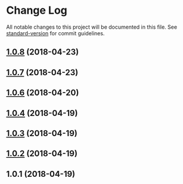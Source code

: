 # Change Log

All notable changes to this project will be documented in this file. See [standard-version](https://github.com/conventional-changelog/standard-version) for commit guidelines.

<a name="1.0.8"></a>
## [1.0.8](https://github.com/cicada-fe/vue-basic-table/compare/v1.0.7...v1.0.8) (2018-04-23)



<a name="1.0.7"></a>
## [1.0.7](https://github.com/cicada-fe/vue-basic-table/compare/v1.0.6...v1.0.7) (2018-04-23)



<a name="1.0.6"></a>
## [1.0.6](https://github.com/cicada-fe/vue-basic-table/compare/v1.0.4...v1.0.6) (2018-04-20)



<a name="1.0.4"></a>
## [1.0.4](https://github.com/cicada-fe/vue-basic-table/compare/v1.0.3...v1.0.4) (2018-04-19)



<a name="1.0.3"></a>
## [1.0.3](https://github.com/cicada-fe/vue-basic-table/compare/v1.0.2...v1.0.3) (2018-04-19)



<a name="1.0.2"></a>
## [1.0.2](https://github.com/cicada-fe/vue-basic-table/compare/v1.0.1...v1.0.2) (2018-04-19)



<a name="1.0.1"></a>
## 1.0.1 (2018-04-19)

